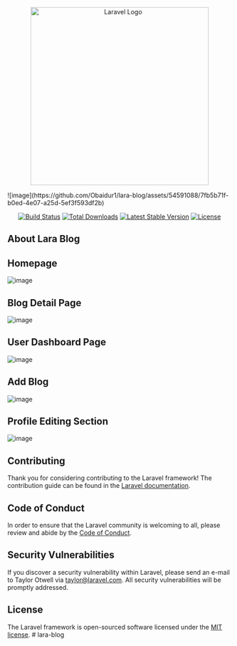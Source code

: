 <p align="center"><a href="https://laravel.com" target="_blank"><img src="https://raw.githubusercontent.com/laravel/art/master/logo-lockup/5%20SVG/2%20CMYK/1%20Full%20Color/laravel-logolockup-cmyk-red.svg" width="400" alt="Laravel Logo"></a></p>
![image](https://github.com/Obaidur1/lara-blog/assets/54591088/7fb5b71f-b0ed-4e07-a25d-5ef3f593df2b)

<p align="center">
<a href="https://github.com/laravel/framework/actions"><img src="https://github.com/laravel/framework/workflows/tests/badge.svg" alt="Build Status"></a>
<a href="https://packagist.org/packages/laravel/framework"><img src="https://img.shields.io/packagist/dt/laravel/framework" alt="Total Downloads"></a>
<a href="https://packagist.org/packages/laravel/framework"><img src="https://img.shields.io/packagist/v/laravel/framework" alt="Latest Stable Version"></a>
<a href="https://packagist.org/packages/laravel/framework"><img src="https://img.shields.io/packagist/l/laravel/framework" alt="License"></a>
</p>

## About Lara Blog


## Homepage
![image](https://github.com/Obaidur1/lara-blog/assets/54591088/ba9040b7-9b22-4cdd-84a3-426e2eb06def)

## Blog Detail Page
![image](https://github.com/Obaidur1/lara-blog/assets/54591088/f2a19766-cd8a-4cc7-8022-472ccb3d46f6)

## User Dashboard Page
![image](https://github.com/Obaidur1/lara-blog/assets/54591088/cd9ea397-e431-413b-8d64-b138a6e4750d)

## Add Blog
![image](https://github.com/Obaidur1/lara-blog/assets/54591088/5c55a3f5-6bcb-4d0e-9988-33289c347de8)
## Profile Editing Section
![image](https://github.com/Obaidur1/lara-blog/assets/54591088/c68ddd2e-bc05-4335-b13b-89238579106a)

## Contributing

Thank you for considering contributing to the Laravel framework! The contribution guide can be found in the [Laravel documentation](https://laravel.com/docs/contributions).

## Code of Conduct

In order to ensure that the Laravel community is welcoming to all, please review and abide by the [Code of Conduct](https://laravel.com/docs/contributions#code-of-conduct).

## Security Vulnerabilities

If you discover a security vulnerability within Laravel, please send an e-mail to Taylor Otwell via [taylor@laravel.com](mailto:taylor@laravel.com). All security vulnerabilities will be promptly addressed.

## License

The Laravel framework is open-sourced software licensed under the [MIT license](https://opensource.org/licenses/MIT).
#   l a r a - b l o g 
 
 
